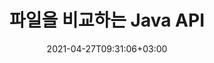 ---
############################# Static ############################
layout: "product"
date: 2021-04-27T09:31:06+03:00
draft: false

product: "Comparison"
product_tag: "comparison"
platform: "Java"
platform_tag: "java"

############################# Head ############################
head_title: "Java 문서 비교 API | PDF Word Excel HTML의 텍스트 및 스타일 비교"
head_description: "Word Excel PPTX OpenOffice, 웹, PDF, AutoCAD 및 기타 파일 형식을 비교하고 병합하는 Java 문서 비교 API입니다. 변경 내용을 추적하여 문서를 비교합니다."

############################# Header ############################
title: "파일을 비교하는 Java API"
description: "모든 표준 문서 및 이미지 파일 형식의 차이점에 대해 파일 내용을 효과적으로 비교하는 Java 애플리케이션을 만듭니다."
button:
    enable: true
    icon: "fas fa-arrow-down"
    label: "무료 평가판 다운로드"
    link: "https://downloads.groupdocs.com/comparison/java"

############################# SubMenu ############################
submenu:
    enable: true
    
    left:
        img_alt: "GroupDocs.Comparison for Java"
        image: "https://www.groupdocs.cloud/templates/groupdocs/images/product-logos/groupdocs-comparison-java.png"
        product: "GroupDocs.Comparison"
        platform: "Java"

    middle:
        button:
            # button loop
            - link: "#overview"
              text: "개요"

            # button loop
            - link: "#features"
              text: "특징"

            # button loop
            - link: "#support"
              text: "지원하다"

            # button loop
            - link: "https://products.groupdocs.app/comparison"
              text: "라이브 데모"

            # button loop
            - link: "https://purchase.groupdocs.com/pricing/comparison/java"
              text: "가격"

    right:
        link_download: "https://downloads.groupdocs.com/comparison"
        link_learn: "https://docs.groupdocs.com/comparison/java/"
        link_buy: "https://purchase.groupdocs.com"

############################# Overview ############################
overview:
    enable: true
    example_image: "/comparison/comparison-example.png"
    content: |
      
    more_overview:
      # more_overview_loop
      - title: "GroupDocs.Comparison for Java이(가) 무엇인가요?"
        content: "GroupDocs.Comparison for Java은 Java 환경에서 문서 비교 애플리케이션을 개발하는 데 도움이 되는 가장 유연하고 사용하기 쉬운 API입니다. 차이 검사기 및 문서 병합 API를 사용하면 유사한 문서 형식 간의 텍스트 스타일뿐만 아니라 콘텐츠의 변경 및 차이점을 감지할 수 있습니다."

      # more_overview_loop
      - title: "지원되는 형식"
        content: "GroupDocs.Comparison 라이브러리는 PDF, HTML, 전자 메일 Outlook, Microsoft Office Word 문서, Excel 스프레드시트, PowerPoint 프레젠테이션, OneNote, Visio 다이어그램, 텍스트, png 등 널리 사용되는 이미지와 문서 형식 간의 콘텐츠 및 텍스트 스타일 차이 감지를 지원합니다. , gif, bmp 이미지와 기타 수백 가지 형식이 있습니다."
        
      # more_overview_loop
      - title: "비교 기능"
        content: "비교를 수행하여 단어, 단락, 표 또는 차트의 내용과 스타일의 변경 사항을 감지할 수 있으며 차이점, 해당 번호 및 유형에 대한 요약을 나열하는 비교 문서를 제공합니다. GroupDocs.Comparison for Java은(는) 원본 문서에 대한 기본 정보를 쉽게 추출하고, 파일이나 데이터 스트림을 통해 다양한 형식의 단순하고 비밀번호로 보호되고 암호화된 문서를 비교하고 저장할 수 있습니다."
        
      # more_overview_loop
      - title: "문서 및 예제"
        content: "코드 예제와 함께 다양한 플랫폼에서 비교 라이브러리를 사용하는 방법에 대한 많은 문서가 이미 있으므로 애플리케이션에서 Java API에 대한 GroupDocs.Comparison을 사용하여 작업하는 방법에 대해 열심히 생각할 필요가 없습니다."
        
      # more_overview_loop
      - title: "호환성"
        content: "GroupDocs.Comparison for Java은(는) 시스템에 외부 소프트웨어를 설치할 필요가 없습니다. 모든 버전의 Java와 호환되며 Java 런타임 환경을 실행할 수 있는 널리 사용되는 운영 체제(Windows, Linux, MacOS)를 지원합니다."
    examples:
      enable: true
      
    more_feature:
      # more_feature_loop
      - title: "Java API를 사용하여 쉽게 문서 비교"
        content: |
          GroupDocs.Comparison for Java API를 통해 지원되는 형식의 문서를 쉽게 비교하여 차이점을 찾을 수 있습니다. 다음 예에서는 Java를 사용하여 두 개의 Microsoft Word 문서를 비교하는 방법을 보여줍니다.
          
          ```java
          try (Comparer comparer = new Comparer("D:\\source.pdf")) {
              comparer.add("D:\\target.pdf");
              comparer.compare("D:\\result.pdf");
          }
          ```
      # more_feature_loop
      - title: "비교 세부 수준 지정"
        content: "GroupDocs.Comparison for Java을(를) 사용하면 세 가지 수준에서 문서를 비교할 수 있습니다. 비교 강도를 낮음(이미징 그리드의 정확도로 텍스트를 단어별로 비교 = 50), 중간(이미징 그리드의 정확도로 문자별로 텍스트 비교 = 100) 또는 높음(이미지의 정확도로 텍스트를 문자별로 비교)으로 설정할 수 있습니다. 그리드 = 150)."

      # more_feature_loop
      - title: "텍스트 스타일 비교"
        content: "문서 내용과 함께 GroupDocs.Comparison for Java API를 사용하면 텍스트 스타일도 비교할 수 있습니다.

        글꼴 이름, 크기, 색상, 스타일(굵게, 기울임꼴, 밑줄, 작은 대문자 및 하이퍼링크) 및 해당하는 경우 아래 색상을 비교하여 비교 문서 간의 차이점을 확인하고 단어와 문자를 비교할 수도 있습니다.  

        문단 비교를 위해 정렬, 들여쓰기(왼쪽 들여쓰기, 오른쪽 들여쓰기), 간격(뒤 공백, 앞 공백), 첫 줄 들여쓰기, 줄 간격도 비교할 수 있습니다.  

        마찬가지로, 해당되는 경우 페이지의 다른 섹션도 GroupDocs.Comparison for Java API를 통해 비교할 수 있습니다. 섹션에는 바닥글 거리, 페이지 여백(왼쪽, 오른쪽, 위쪽 및 아래쪽), 페이지 높이, 페이지 방향, 테두리 색상 및 선 너비가 포함됩니다."
      
    tabs:
      enable: true
      
      ## TAB ONE ##
      tab_one:
        description: |
          다음은 GroupDocs.Comparison for Java의 개요입니다.
      
        right:
          enable: true
          icon: "fab fa-html5"
          title: "개요"
          content: |
            * 내용 및 스타일 비교
            * 비교 요약 가져오기
            * Word의 변경 사항 수락/거부
            * 3개의 Word 파일 병합 및 비교
            * 스트림 지원
            * 스트림을 통한 파일 유형 감지
            * 보호된 파일 비교
            * 암호화된 파일 비교
            * 비교를 이미지로 저장
            * Word의 특정 페이지 비교
            * PDF의 워터마크 비교
            * 변경사항 적용/취소
      
      ## TAB TWO ##
      tab_two:
        description: |
          GroupDocs.Comparison for Java은(는) Microsoft Office, 이미지, 다이어그램 등을 포함하여 널리 사용되는 모든 [문서 파일 형식](https://docs.groupdocs.com/comparison/java/supported-document-formats/)을 지원합니다. .
        left:
          enable: true
          table:
            # table loop
            - title: "Microsoft Office"
              content: |
                * **Word:** [DOC](https://products.groupdocs.com/comparison/java/doc/), [DOCX](https://products.groupdocs.com/comparison/java/docx/), [DOCM](https://products.groupdocs.com/comparison/java/docm/), [DOT](https://products.groupdocs.com/comparison/java/dot/), [DOTX](https://products.groupdocs.com/comparison/java/dotx/), [DOTM](https://products.groupdocs.com/comparison/java/dotm/), [RTF](https://products.groupdocs.com/comparison/java/rtf/), [TXT](https://products.groupdocs.com/comparison/java/txt/)
                * **Excel:** [XLS](https://products.groupdocs.com/comparison/java/xls/), [XLSX](https://products.groupdocs.com/comparison/java/xlsx/), [XLSM](https://products.groupdocs.com/comparison/java/xlsm/), [XLSB](https://products.groupdocs.com/comparison/java/xlsb/), [XLTM](https://products.groupdocs.com/comparison/java/xltm/), [XLT](https://products.groupdocs.com/comparison/java/xlt/), [XLTM](https://products.groupdocs.com/comparison/java/xltm/), [XLTX](https://products.groupdocs.com/comparison/java/xltx/), [XLAM](https://products.groupdocs.com/comparison/java/xlam/), [SXC](https://products.groupdocs.com/comparison/java/sxc/), [SpreadsheetML](https://products.groupdocs.com/comparison/java/xml/)
                * **PowerPoint:** [PPT](https://products.groupdocs.com/comparison/java/ppt/), [PPTX](https://products.groupdocs.com/comparison/java/pptx/), [PPS](https://products.groupdocs.com/comparison/java/pps/), [PPSX](https://products.groupdocs.com/comparison/java/ppsx/), [PPSM](https://products.groupdocs.com/comparison/java/ppsm/), [POT](https://products.groupdocs.com/comparison/java/pot/), [POTM](https://products.groupdocs.com/comparison/java/potm/), [POTX](https://products.groupdocs.com/comparison/java/potx/), [PPTM](https://products.groupdocs.com/comparison/java/pptm/)
                * **Visio:** [VSD](https://products.groupdocs.com/comparison/java/vsd/), [VDX](https://products.groupdocs.com/comparison/java/vdx/), [VSS](https://products.groupdocs.com/comparison/java/vss/), [VSSX](https://products.groupdocs.com/comparison/java/vssx/), [VSX](https://products.groupdocs.com/comparison/java/vsx/), [VST](https://products.groupdocs.com/comparison/java/vst/), [VSTX](https://products.groupdocs.com/comparison/java/vstx/), [VTX](https://products.groupdocs.com/comparison/java/vtx/), [VSDX](https://products.groupdocs.com/comparison/java/vsdx/), [VDW](https://products.groupdocs.com/comparison/java/vdw/), [VSTM](https://products.groupdocs.com/comparison/java/vstm/), [VSSM](https://products.groupdocs.com/comparison/java/vssm/), [VSDM](https://products.groupdocs.com/comparison/java/vsdm/)
                * **Outlook:** [MSG](https://products.groupdocs.com/comparison/java/msg/), [EML](https://products.groupdocs.com/comparison/java/eml/), [EMLX](https://products.groupdocs.com/comparison/java/emlx/), [PST](https://products.groupdocs.com/comparison/java/pst/), [OST](https://products.groupdocs.com/comparison/java/ost/)
                * **OneNote:** [ONE](https://products.groupdocs.com/comparison/java/one/)

        right:
          enable: true
          table:
            # table loop
            - title: "기타 형식"
              content: |
                * **프로그래밍 언어**: [CS](https://products.groupdocs.com/comparison/java/cs/), [Java](https://products.groupdocs.com/comparison/java/java/), [CPP](https://products.groupdocs.com/comparison/java/cpp/), [JS](https://products.groupdocs.com/comparison/java/js/), [PY](https://products.groupdocs.com/comparison/java/py/), [RB](https://products.groupdocs.com/comparison/java/rb/), [PL](https://products.groupdocs.com/comparison/java/pl/), [ASM](https://products.groupdocs.com/comparison/java/asm/), [GROOVY](https://products.groupdocs.com/comparison/java/groovy/), [JSON](https://products.groupdocs.com/comparison/java/json/), [PHP](https://products.groupdocs.com/comparison/java/php/), [SQL](https://products.groupdocs.com/comparison/java/sql/), [LOG](https://products.groupdocs.com/comparison/java/log/), [DIFF](https://products.groupdocs.com/comparison/java/diff/), [LESS](https://products.groupdocs.com/comparison/java/less/), [SCALA](https://products.groupdocs.com/comparison/java/scala/)
                * **OpenDocument**: [ODT](https://products.groupdocs.com/comparison/java/odt/), [OTT](https://products.groupdocs.com/comparison/java/ott/), [ODS](https://products.groupdocs.com/comparison/java/ods/), [ODP](https://products.groupdocs.com/comparison/java/odp/), [OTP](https://products.groupdocs.com/comparison/java/otp/)
                * **Portable**: [PDF](https://products.groupdocs.com/comparison/java/pdf/), [MOBI](https://products.groupdocs.com/comparison/java/mobi/)
                * **AutoCAD**: [DXF](https://products.groupdocs.com/comparison/java/dxf/), [DWG](https://products.groupdocs.com/comparison/java/dwg/)
                * **Email**: [EML](https://products.groupdocs.com/comparison/java/eml/), [EMLX](https://products.groupdocs.com/comparison/java/emlx/), [MSG](https://products.groupdocs.com/comparison/java/msg/)
                * **Images**: [JPEG](https://products.groupdocs.com/comparison/java/jpeg/), [BMP](https://products.groupdocs.com/comparison/java/bmp/), [PNG](https://products.groupdocs.com/comparison/java/png/), [GIF](https://products.groupdocs.com/comparison/java/gif/), [DCM](https://products.groupdocs.com/comparison/java/dcm/), [DICOM](https://products.groupdocs.com/comparison/java/dicom/), [DjVu](https://products.groupdocs.com/comparison/java/djvu/)
                * **Web**: [HTM](https://products.groupdocs.com/comparison/java/htm/), [HTML](https://products.groupdocs.com/comparison/java/html/), [MHTML](https://products.groupdocs.com/comparison/java/mhtml/)
                * **Text**: [TXT](https://products.groupdocs.com/comparison/java/txt/)

      ## TAB THREE ##
      tab_three:
        description: |
          GroupDocs.Comparison for Java은(는) 다음 운영 체제, 프레임워크 및 패키지 관리자를 지원합니다.
      
        left:
          enable: true
          table:
            # table loop
            - icon: "fab fa-windows"
              title: "운영체제"
              content: |
                * Microsoft Windows Desktop
                * Microsoft Windows Server
                * Linux
                * MacOS

            # table loop
            - icon: "fas fa-code"
              title: "지원되는 프레임워크"
              content: |
                * Java 7 (1.7) 또는 더 높게

        right:
          enable: true
          table:
            
            # table loop
            - icon: "fas fa-cogs"
              title: "개발 환경"
              content: |
                * NetBeans
                * IntelliJ IDEA
                * Eclipse
            # table loop
            - icon: "fas fa-tools"
              title: "빌드 자동화 도구"
              content: |
                * Maven

############################# Features ############################
features:
    enable: true
    title: "GroupDocs.Comparison for Java 기능"

    feature:
      # feature loop
      - icon: "fas fa-copy"
        content: "[콘텐츠 및 텍스트 스타일의 변경 사항을 비교하고 식별합니다.](https://docs.groupdocs.com/comparison/java/compare-documents/)"

      # feature loop
      - icon: "fas fa-eye"
        content: "[비교된 문서에 대한 요약된 비교 목록 저장](https://docs.groupdocs.com/comparison/java/get-extended-information-on-the-summary-page/)"

      # feature loop
      - icon: "fas fa-bolt"
        content: "[Word 문서의 특정 페이지 비교](https://docs.groupdocs.com/comparison/java/accept-or-reject-detected-changes/)"
      
      # feature loop
      - icon: "fas fa-file-powerpoint"
        content: "[“변경 사항 추적” 지원과 비교할 최대 3개의 Microsoft Word 파일 병합](https://docs.groupdocs.com/comparison/java/compare-multiple-documents-with-specific-compare-settings/)"

      # feature loop
      - icon: "fas fa-code"
        content: "[비교 중에 어떤 문서에서 어떤 변경 사항이 발생하는지 쉽게 확인](https://docs.groupdocs.com/comparison/java/get-list-of-changes/)"

      # feature loop
      - icon: "fas fa-cloud"
        content: "[소스 문서 읽기 및 스트림을 통한 결과 문서 전송 지원](https://docs.groupdocs.com/comparison/java/load-file-from-stream/)"

      # feature loop
      - icon: "fas fa-remove-format"
        content: "[스트림에서 가져오는 동안 파일 형식 유형 감지](https://docs.groupdocs.com/comparison/java/get-file-info/)"

      # feature loop
      - icon: "fas fa-comment-slash"
        content: "[비밀번호로 보호된 문서 비교](https://docs.groupdocs.com/comparison/java/load-password-protected-documents/)"

      # feature loop
      - icon: "fas fa-location-arrow"
        content: "[비교 결과를 이미지로 저장](https://docs.groupdocs.com/comparison/java/generate-document-pages-preview/)"

      # feature loop
      - icon: "fas fa-border-all"
        content: "[다양한 파일 형식을 이미지로 비교](https://docs.groupdocs.com/comparison/java/generate-document-pages-preview/)"

      # feature loop
      - icon: "fas fa-wrench"
        content: "[PDF 문서의 워터마크 비교](https://docs.groupdocs.com/comparison/java/how-to-spot-photos-differences-in-java-or-kotlin/)"

      # feature loop
      - icon: "fas fa-columns"
        content: "[파일 또는 스트림의 문서를 비교하고 스트림 또는 파일을 통해 결과 문서를 보냅니다.](https://docs.groupdocs.com/comparison/java/load-file-from-stream/)"

      # feature loop
      - icon: "fas fa-file-word"
        content: "[Word, PDF 또는 Excel 파일 비교 후 변경 사항 수락 또는 취소](https://docs.groupdocs.com/comparison/java/accept-or-reject-detected-changes/)"

      # feature loop
      - icon: "fas fa-envelope"
        content: "[파일 또는 스트림을 통해 암호화된 문서 비교](https://docs.groupdocs.com/comparison/java/load-file-from-stream/)"

      # feature loop
      - icon: "fas fa-print"
        content: "[비교 작업을 위한 측정 라이선스 옵션](https://docs.groupdocs.com/comparison/java/evaluation-limitations-and-licensing-of-groupdocs-comparison/)"

      # feature loop
      - icon: "fas fa-file-archive"
        content: "[PDF, Word, Excel, PowerPoint 및 메모 문서를 비교할 때 표시된 변경 사항에 대한 텍스트 강조 표시](https://docs.groupdocs.com/comparison/java/customize-changes-styles/)"

      # feature loop
      - icon: "fas fa-lock"
        content: "[PDF, PowerPoint 슬라이드 및 다이어그램의 변경 사항에 대한 올바른 좌표 계산](https://docs.groupdocs.com/comparison/java/get-changes-coordinates/)"

      # feature loop
      - icon: "fas fa-file-code"
        content: "[여러(2개 이상) PDF, Excel, OneNote, 다이어그램, 이메일 및 텍스트 문서 비교](https://docs.groupdocs.com/comparison/java/compare-multiple-documents/)"
      
      # feature loop
      - icon: "fas fa-fill-drip"
        content: "[지원되는 파일 형식의 머리글 및 바닥글 비교](https://docs.groupdocs.com/comparison/net/how-to-select-options-for-flexible-comparing/)"

      # feature loop
      - icon: "fas fa-file-excel"
        content: "[문서 비교 및 ​​다양한 형식의 문서 페이지를 이미지로 저장](https://docs.groupdocs.com/comparison/java/generate-document-pages-preview/)"


############################# Support ############################
support:
    enable: true

############################# Solutions ############################
solutions:
    enable: true
    title: "GroupDocs.Comparison은 기타 널리 사용되는 개발 환경을 위한 문서 보기 API를 제공합니다."

    solution:
        # solution loop
        - img_alt: "GroupDocs.Comparison for .NET"
          image: "https://www.groupdocs.cloud/templates/groupdocs/images/product-logos/groupdocs-comparison-net.png"
          product: "GroupDocs.Comparison"
          platform: ".NET"
          link: "/comparison/net/"

############################# Back to top ###############################
back_to_top:
  enable: true
---